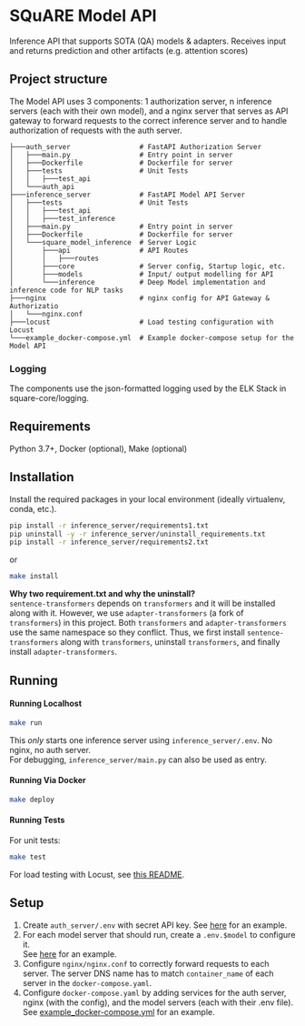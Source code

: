 # SQuARE Model API
Inference API that supports SOTA (QA) models & adapters. 
Receives input and returns prediction and other artifacts (e.g. attention scores)

## Project structure

The Model API uses 3 components: 
1 authorization server, n inference servers (each with their own model), 
and a nginx server that serves as API gateway to forward requests to the correct inference server and
to handle authorization of requests with the auth server.
```
├───auth_server                 # FastAPI Authorization Server
│   ├───main.py                 # Entry point in server
│   ├───Dockerfile              # Dockerfile for server
│   ├───tests                   # Unit Tests
│   │   ├───test_api
│   └───auth_api
├───inference_server            # FastAPI Model API Server
│   ├───tests                   # Unit Tests
│   │   ├───test_api
│   │   ├───test_inference
│   ├───main.py                 # Entry point in server
│   ├───Dockerfile              # Dockerfile for server
│   └───square_model_inference  # Server Logic
│       ├───api                 # API Routes
│       │   ├───routes
│       ├───core                # Server config, Startup logic, etc.
│       ├───models              # Input/ output modelling for API
│       └───inference           # Deep Model implementation and inference code for NLP tasks
├───nginx                       # nginx config for API Gateway & Authorizatio
│   └───nginx.conf
├───locust                      # Load testing configuration with Locust
└───example_docker-compose.yml  # Example docker-compose setup for the Model API
```

### Logging
The components use the json-formatted logging used by the ELK Stack in square-core/logging.

## Requirements

Python 3.7+, Docker (optional), Make (optional)

## Installation
Install the required packages in your local environment (ideally virtualenv, conda, etc.).
```bash
pip install -r inference_server/requirements1.txt
pip uninstall -y -r inference_server/uninstall_requirements.txt
pip install -r inference_server/requirements2.txt
```
or
```sh
make install
```
**Why two requirement.txt and why the uninstall?**  
`sentence-transformers` depends on `transformers` and it will be installed along with it.
However, we use `adapter-transformers` (a fork of `transformers`) in this project.
Both `transformers` and `adapter-transformers` use the same namespace so they conflict.
Thus, we first install `sentence-transformers` along with `transformers`, 
uninstall `transformers`, and finally install `adapter-transformers`.

## Running

#### Running Localhost

```sh
make run
```
This *only* starts one inference server using `inference_server/.env`. No nginx, no auth server.  
For debugging, `inference_server/main.py` can also be used as entry.


#### Running Via Docker

```sh
make deploy
```

#### Running Tests
For unit tests:
```sh
make test
```
For load testing with Locust, see [this README](locust/README.md).

## Setup
1. Create `auth_server/.env` with secret API key. See [here](auth_server/.env.example) for an example.
2. For each model server that should run, create a `.env.$model` to configure it.  
   See [here](inference_server/.env.example) for an example.
3. Configure `nginx/nginx.conf` to correctly forward requests to each server. The server DNS name has to
   match `container_name` of each server in the `docker-compose.yaml`.
4. Configure `docker-compose.yaml` by adding services for the auth server, nginx (with the config), and the
model servers (each with their .env file). See [example_docker-compose.yml](example_docker-compose.yml) for an example.